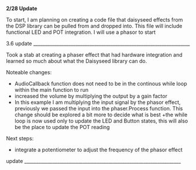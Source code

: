 **2/28 Update**

To start, I am planning on creating a code file that daisyseed effects from the DSP library can be pulled from and dropped into. This file will include functional LED and POT integration. I will use a phasor to start

3.6 update ___________________________________________________________________

Took a stab at creating a phaser effect that had hardware integration and learned so much about what the Daisyseed library can do.

Noteable changes:
+ AudioCallback function does not need to be in the continous while loop within the main function to run
+ increased the volume by multiplying the output by a gain factor
+ In this example I am multiplying the input signal by the phasor effect, previously we passed the input into the phaser.Process function. This change should be explored a bit more to decide what is best
+the while loop is now used only to update the LED and Button states, this will also be the place to update the POT reading

Next steps:
+ integrate a potentiometer to adjust the frequency of the phasor effect

update ___________________________________________________________________